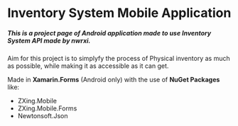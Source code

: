 # Inventory System Mobile Application
##### This is a project page of Android application made to use Inventory System API made by nwrxi.

Aim for this project is to simplyfy the process of Physical inventory as much as possible, while making it as accessible as it can get.

Made in **Xamarin.Forms** (Android only) with the use of **NuGet Packages** like:
* ZXing.Mobile
* ZXing.Mobile.Forms
* Newtonsoft.Json
